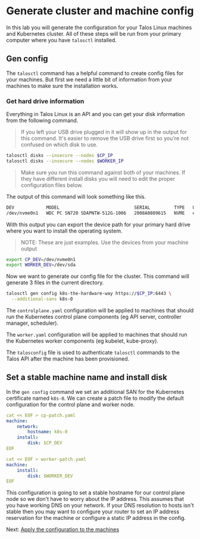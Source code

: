 # Generate cluster and machine config

In this lab you will generate the configuration for your Talos Linux machines and Kubernetes cluster.
All of these steps will be run from your primary computer where you have `talosctl` installed.

## Gen config

The `talosctl` command has a helpful command to create config files for your machines.
But first we need a little bit of information from your machines to make sure the installation works.

### Get hard drive information

Everything in Talos Linux is an API and you can get your disk information from the following command.

> If you left your USB drive plugged in it will show up in the output for this command. It's easier to remove the USB drive first so you're not confused on which disk to use.

```sh
talosctl disks --insecure --nodes $CP_IP
talosctl disks --insecure --nodes $WORKER_IP
```

> Make sure you run this command against both of your machines. If they have different install disks you will need to edit the proper configuration files below.

The output of this command will look something like this.

```sh
DEV            MODEL                            SERIAL         TYPE   UUID                                   WWID                                   MODALIAS   NAME   SIZE     BUS_PATH                                                   SUBSYSTEM          READ_ONLY   SYSTEM_DISK
/dev/nvme0n1   WDC PC SN720 SDAPNTW-512G-1006   2008A0809615   NVME   e8238fa6-bf53-0001-001b-448b46abe2b3   eui.e8238fa6bf530001001b448b46abe2b3   -          -      512 GB   /pci0000:00/0000:00:1d.0/0000:02:00.0/nvme/nvme0/nvme0n1   /sys/class/block
```

With this output you can export the device path for your primary hard drive where you want to install the operating system.

> NOTE: These are just examples. Use the devices from your machine output

```sh
export CP_DEV=/dev/nvme0n1
export WORKER_DEV=/dev/sda
```

Now we want to generate our config file for the cluster.
This command will generate 3 files in the current directory.

```sh
talosctl gen config k8s-the-hardware-way https://$CP_IP:6443 \
  --additional-sans k8s-0
```

The `controlplane.yaml` configuration will be applied to machines that should run the Kubernetes control plane components (eg API server, controller manager, scheduler).

The `worker.yaml` configuration will be applied to machines that should run the Kubernetes worker components (eg kubelet, kube-proxy).

The `talosconfig` file is used to authenticate `talosctl` commands to the Talos API after the machine has been provisioned.

## Set a stable machine name and install disk

In the `gen config` command we set an additional SAN for the Kubernetes certificate named `k8s-0`.
We can create a patch file to modify the default configuration for the control plane and worker node.

```yaml
cat << EOF > cp-patch.yaml
machine:
    network:
        hostname: k8s-0
    install:
        disk: $CP_DEV
EOF

cat << EOF > worker-patch.yaml
machine:
    install:
        disk: $WORKER_DEV
EOF
```

This configuration is going to set a stable hostname for our control plane node so we don't have to worry about the IP address.
This assumes that you have working DNS on your network.
If your DNS resolution to hosts isn't stable then you may want to configure your router to set an IP address reservation for the machine or configure a static IP address in the config.

Next: [Apply the configuration to the machines](05-apply-config.md)

